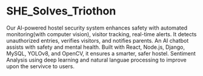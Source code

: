 # SHE_Solves_Triothon
Our AI-powered hostel security system enhances safety with automated monitoring(with computer vision), visitor tracking, real-time alerts. It detects unauthorized entries, verifies visitors, and notifies parents. An AI chatbot assists with safety and mental health. Built with React, Node.js, Django, MySQL, YOLOv8, and OpenCV, it ensures a smarter, safer hostel. Sentiment Analysis using deep learning and natural languae processing to improve upon the servivce to users.
